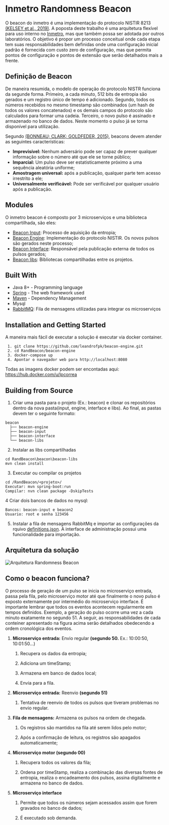 # Inmetro Randomness Beacon

<!--Inmetro Beacon Engine é uma implementação do protocolo [NISTIR 8213]() do NIST.  Este projeto faz parte do Programa 
de [Mestrado em Tecnologia e Qualidade](http://www.inmetro.gov.br/ensino_e_pesquisa/mpmq/index.asp) do [Inmetro](www.gov.br/inmetro).
  O serviço pode ser encontrado aqui: https://beacon.inmetro.gov.br/
-->

O beacon do inmetro é uma implementação do protocolo NISTIR 8213 
[(KELSEY et al., 2019)](https://csrc.nist.gov/projects/interoperable-randomness-beacons).  <!-- com algumas particularidades.--> 
A poposta deste  trabalho é uma arquitetura flexível para uso interno no [Inmetro](https://www.gov.br/inmetro/), mas que também possa ser adotada por outros laboratórios. O
objetivo é propor um processo conceitual onde cada etapa tem suas responsabilidades bem definidas onde uma configuração inicial padrão é fornecida com custo zero de configuração,
mas que permita pontos de configuração e pontos de extensão que serão detalhados mais a frente.

## Definição de Beacon

De maneira resumida, o modelo de operação do protocolo NISTR funciona da segunde forma. Primeiro, a cada minuto, 512 bits de entropia são gerados e um registro
único de tempo é adicionado. Segundo, todos os números recebidos no mesmo timestamp são combinados (um hash de todos os valores concatenados) e os demais campos do
protocolo são calculados para formar uma cadeia. Terceiro, o novo pulso é assinado e armazenado no banco de dados. Neste momento o pulso já se torna disponível para
utilização.  

Segundo [(BONNEAU; CLARK; GOLDFEDER, 2015)](https://eprint.iacr.org/2015/1015), beacons devem atender as seguintes características:

* **Imprevisível:** Nenhum adversário pode ser capaz de prever qualquer informação sobre o número até que ele se torne público;
* **Imparcial:** Um pulso deve ser estatisticamente próximo a uma sequência aleatória uniforme;	
*	**Amostragem universal:** após a publicação, qualquer parte tem acesso irrestrito a ele;
*	**Universalmente verificável:** Pode ser verificável por qualquer usuário após a publicação.

## Modules

O inmetro beacon é composto por 3 microserviços e uma biblioteca compartilhada, são eles:

 * [Beacon Input](https://github.com/siccciber/RandBeacon/tree/master/beacon-input): Processo de aquisição da entropia;
 * [Beacon Engine](https://github.com/siccciber/RandBeacon/tree/master/beacon-engine): Implementação do protocolo NISTIR. Os novos pulsos são gerados neste processo;
 * [Beacon Interface](https://github.com/siccciber/RandBeacon/tree/master/beacon-interface): Responsável pela publicação externa de todos os pulsos gerados;   
 * [Beacon libs](https://github.com/siccciber/RandBeacon/tree/master/beacon-libs): Bibliotecas compartilhadas entre os projetos.

<!--
## Beacon Engine
Uma descrição...
-->


## Built With

* Java 8+ - Programming language
* [Spring](https://spring.io/) - The web framework used
* [Maven](https://maven.apache.org/) - Dependency Management
* Mysql
* [RabbitMQ](https://www.rabbitmq.com/): Fila de mensagens utilizadas para integrar os microserviços

## Installation and Getting Started

A maneira mais fácil de executar a solução é executar via docker container.

```
 1. git clone https://github.com/leandrofpk/beacon-engine.git
 2. cd RandBeacon/beacon-engine
 3. docker-compose up
 4. Apontar o navegador web para http://localhost:8080
```

Todas as imagens docker podem ser encontadas aqui: https://hub.docker.com/u/lpcorrea

## Building from Source

1. Criar uma pasta para o projeto (Ex.: beacon) e clonar os repositórios dentro da nova pasta(input, engine, interface e libs). 
Ao final, as pastas devem ter o seguinte formato:
```
beacon
  ├── beacon-engine
  ├── beacon-input
  ├── beacon-interface
  └── beacon-libs
```

2. Instalar as libs compartilhadas

```
cd RandBeacon\beacon\beacon-libs
mvn clean install
```

3. Executar ou compilar os projetos

````
cd /RandBeacon/<projeto>/
Executar: mvn spring-boot:run
Compilar: nvn clean package -DskipTests
````

4 Criar dois bancos de dados no mysql:
```
Bancos: beacon-input e beacon2
Usuario: root e senha 123456
````

5. Instalar a fila de mensagens RabbitMq e importar as configurações da 
rquivo [definitions.json](https://github.com/siccciber/RandBeacon/blob/master/beacon-engine/docker-files/definitions.json). A 
interface de administração possui uma funcionalidade para importação.

<!--https://gist.github.com/lucianfialhobp/14326023cb7f661eaf80 -->

## Arquitetura da solução

![Arquitetura Randomness Beacon](https://github.com/siccciber/RandBeacon/blob/master/beacon-engine/docs/c4-beacon-conteiner-v1.png)


## Como o beacon funciona?
<!-- Página 62 - Design da solução  -->

O processo de geração de um pulso se inicia no microserviço entrada, passa pela fila, pelo microserviço motor até que finalmente o novo pulso é exposto externamente por intermédio do microserviço interface. É importante lembrar que todos os eventos
acontecem regularmente em tempos definidos. Exemplo, a geração do pulso ocorre uma vez a cada minuto exatamente no segundo 51. A seguir, as responsabilidades de cada conteiner apresentado na figura acima serão detalhados obedecendo a ordem cronológica dos eventos.

1.  **Microserviço entrada:** Envio regular **(segundo 50.** Ex.: 10:00:50, 10:01:50...)

    1.  Recupera os dados da entropia;

    2.  Adiciona um timeStamp;

    3.  Armazena em banco de dados local;

    4.  Envia para a fila.

2.  **Microserviço entrada:** Reenvio **(segundo 51)**

    1.  Tentativa de reenvio de todos os pulsos que tiveram problemas no envio regular.

3.  **Fila de mensagens:** Armazena os pulsos na ordem de chegada.

    1.  Os registros são mantidos na fila até serem lidos pelo motor;

    2.  Após a confirmação de leitura, os registros são apagados automaticamente;

4.  **Microserviço motor (segundo 00)**

    1.  Recupera todos os valores da fila;

    2.  Ordena por timeStamp, realiza a combinação das diversas fontes de entropia, realiza o encadeamento dos pulsos, assina digitalmente e armazena no banco de dados.

5.  **Microserviço interface**

    1.  Permite que todos os números sejam acessados assim que forem gravados no banco de dados;

    2.  É executado sob demanda.


